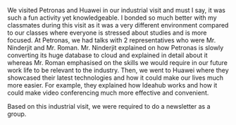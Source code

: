 We visited Petronas and Huawei in our industrial visit and must I say, it was such a fun activity yet knowledgeable. I bonded so much better with my classmates during this visit as it was a very different environment compared to our classes where everyone is stressed about studies and is more focused. At Petronas, we had talks with 2 representatives who were Mr. Ninderjit and Mr. Roman. Mr. Ninderjit explained on how Petronas is slowly converting its huge database to cloud and explained in detail about it whereas Mr. Roman emphasised on the skills we would require in our future work life to be relevant to the industry. Then, we went to Huawei where they showcased their latest technologies and how it could make our lives much more easier. For example, they explained how Ideahub works and how it could make video conferencing much more effective and convenient.

Based on this industrial visit, we were required to do a newsletter as a group.
